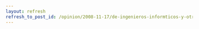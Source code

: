 ```yaml
---
layout: refresh
refresh_to_post_id: /opinion/2008-11-17/de-ingenieros-informticos-y-otras-criaturas-fantsticas
---
```

